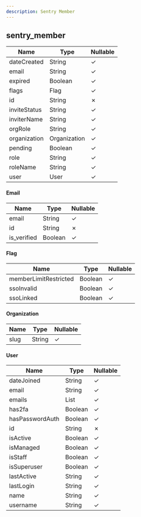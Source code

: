 ```yaml
---
description: Sentry Member
---
```

sentry_member
-------------

| **Name**     | **Type**     | **Nullable** |
| ------------ | ------------ | ------------ |
| dateCreated  | String       | &check;      |
| email        | String       | &check;      |
| expired      | Boolean      | &check;      |
| flags        | Flag         | &check;      |
| id           | String       | &cross;      |
| inviteStatus | String       | &check;      |
| inviterName  | String       | &check;      |
| orgRole      | String       | &check;      |
| organization | Organization | &check;      |
| pending      | Boolean      | &check;      |
| role         | String       | &check;      |
| roleName     | String       | &check;      |
| user         | User         | &check;      |

#### Email
| **Name**    | **Type** | **Nullable** |
| ----------- | -------- | ------------ |
| email       | String   | &check;      |
| id          | String   | &cross;      |
| is_verified | Boolean  | &check;      |

#### Flag
| **Name**              | **Type** | **Nullable** |
| --------------------- | -------- | ------------ |
| memberLimitRestricted | Boolean  | &check;      |
| ssoInvalid            | Boolean  | &check;      |
| ssoLinked             | Boolean  | &check;      |

#### Organization
| **Name** | **Type** | **Nullable** |
| -------- | -------- | ------------ |
| slug     | String   | &check;      |

#### User
| **Name**        | **Type**    | **Nullable** |
| --------------- | ----------- | ------------ |
| dateJoined      | String      | &check;      |
| email           | String      | &check;      |
| emails          | List<Email> | &check;      |
| has2fa          | Boolean     | &check;      |
| hasPasswordAuth | Boolean     | &check;      |
| id              | String      | &cross;      |
| isActive        | Boolean     | &check;      |
| isManaged       | Boolean     | &check;      |
| isStaff         | Boolean     | &check;      |
| isSuperuser     | Boolean     | &check;      |
| lastActive      | String      | &check;      |
| lastLogin       | String      | &check;      |
| name            | String      | &check;      |
| username        | String      | &check;      |

